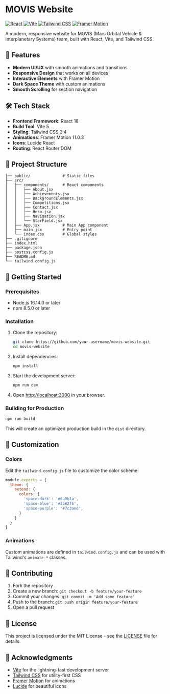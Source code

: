 # MOVIS Website

[![React](https://img.shields.io/badge/React-18.2.0-61DAFB?logo=react)](https://reactjs.org/)
[![Vite](https://img.shields.io/badge/Vite-5.0.0-646CFF?logo=vite)](https://vitejs.dev/)
[![Tailwind CSS](https://img.shields.io/badge/Tailwind_CSS-3.4.0-06B6D4?logo=tailwind-css)](https://tailwindcss.com/)
[![Framer Motion](https://img.shields.io/badge/Framer_Motion-11.0.3-0055FF?logo=framer)](https://www.framer.com/motion/)

A modern, responsive website for MOVIS (Mars Orbital Vehicle & Interplanetary Systems) team, built with React, Vite, and Tailwind CSS.

## 🚀 Features

- **Modern UI/UX** with smooth animations and transitions
- **Responsive Design** that works on all devices
- **Interactive Elements** with Framer Motion
- **Dark Space Theme** with custom animations
- **Smooth Scrolling** for section navigation

## 🛠 Tech Stack

- **Frontend Framework**: React 18
- **Build Tool**: Vite 5
- **Styling**: Tailwind CSS 3.4
- **Animations**: Framer Motion 11.0.3
- **Icons**: Lucide React
- **Routing**: React Router DOM

## 📁 Project Structure

```
├── public/              # Static files
├── src/
│   ├── components/      # React components
│   │   ├── About.jsx
│   │   ├── Achievements.jsx
│   │   ├── BackgroundElements.jsx
│   │   ├── Competitions.jsx
│   │   ├── Contact.jsx
│   │   ├── Hero.jsx
│   │   ├── Navigation.jsx
│   │   └── StarField.jsx
│   ├── App.jsx          # Main App component
│   ├── main.jsx         # Entry point
│   └── index.css        # Global styles
├── .gitignore
├── index.html
├── package.json
├── postcss.config.js
├── README.md
└── tailwind.config.js
```

## 🚀 Getting Started

### Prerequisites

- Node.js 16.14.0 or later
- npm 8.5.0 or later

### Installation

1. Clone the repository:
   ```bash
   git clone https://github.com/your-username/movis-website.git
   cd movis-website
   ```

2. Install dependencies:
   ```bash
   npm install
   ```

3. Start the development server:
   ```bash
   npm run dev
   ```

4. Open [http://localhost:3000](http://localhost:3000) in your browser.

### Building for Production

```bash
npm run build
```

This will create an optimized production build in the `dist` directory.

## 🎨 Customization

### Colors

Edit the `tailwind.config.js` file to customize the color scheme:

```js
module.exports = {
  theme: {
    extend: {
      colors: {
        'space-dark': '#0a0b1a',
        'space-blue': '#3b82f6',
        'space-purple': '#7c3aed',
      }
    }
  }
}
```

### Animations

Custom animations are defined in `tailwind.config.js` and can be used with Tailwind's `animate-*` classes.

## 🤝 Contributing

1. Fork the repository
2. Create a new branch: `git checkout -b feature/your-feature`
3. Commit your changes: `git commit -m 'Add some feature'`
4. Push to the branch: `git push origin feature/your-feature`
5. Open a pull request

## 📝 License

This project is licensed under the MIT License - see the [LICENSE](LICENSE) file for details.

## 🙏 Acknowledgments

- [Vite](https://vitejs.dev/) for the lightning-fast development server
- [Tailwind CSS](https://tailwindcss.com/) for utility-first CSS
- [Framer Motion](https://www.framer.com/motion/) for animations
- [Lucide](https://lucide.dev/) for beautiful icons
